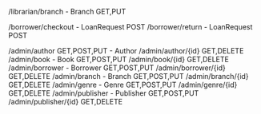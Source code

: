 

/librarian/branch - Branch
GET,PUT

/borrower/checkout - LoanRequest
POST
/borrower/return - LoanRequest
POST

/admin/author
GET,POST,PUT - Author
/admin/author/{id}
GET,DELETE
/admin/book - Book
GET,POST,PUT
/admin/book/{id}
GET,DELETE
/admin/borrower - Borrower
GET,POST,PUT
/admin/borrower/{id}
GET,DELETE
/admin/branch - Branch
GET,POST,PUT
/admin/branch/{id}
GET,DELETE
/admin/genre - Genre
GET,POST,PUT
/admin/genre/{id}
GET,DELETE
/admin/publisher - Publisher
GET,POST,PUT
/admin/publisher/{id}
GET,DELETE
